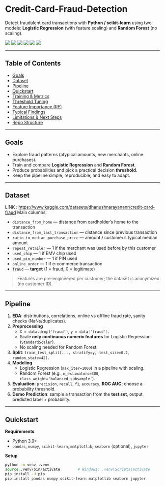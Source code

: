 # Credit-Card-Fraud-Detection

Detect fraudulent card transactions with **Python / scikit-learn** using two models:
**Logistic Regression** (with feature scaling) and **Random Forest** (no scaling).

<p align="left">
  <img src="https://img.shields.io/badge/Python-3.9%2B-3776AB?logo=python&logoColor=white" />
  <img src="https://img.shields.io/badge/scikit--learn-1.x-F7931E?logo=scikit-learn&logoColor=white" />
  <img src="https://img.shields.io/badge/Model-Logistic%20Regression-4B8BBE" />
  <img src="https://img.shields.io/badge/Model-Random%20Forest-228B22" />
  <img src="https://img.shields.io/badge/Data-Imbalanced-critical" />
  <img src="https://img.shields.io/badge/Notebook-Jupyter-F37626?logo=jupyter&logoColor=white" />

</p>

---

## Table of Contents
- [Goals](#goals)
- [Dataset](#dataset)
- [Pipeline](#pipeline)
- [Quickstart](#quickstart)
- [Training & Metrics](#training--metrics)
- [Threshold Tuning](#threshold-tuning)
- [Feature Importance (RF)](#feature-importance-rf)
- [Typical Findings](#typical-findings)
- [Limitations & Next Steps](#limitations--next-steps)
- [Repo Structure](#repo-structure)


---

## Goals
- Explore fraud patterns (atypical amounts, new merchants, online purchases).
- Train and compare **Logistic Regression** and **Random Forest**.
- Produce probabilities and pick a practical decision **threshold**.
- Keep the pipeline simple, reproducible, and easy to adapt.

---

## Dataset
LINK : https://www.kaggle.com/datasets/dhanushnarayananr/credit-card-fraud
Main columns:
- `distance_from_home` — distance from cardholder’s home to the transaction  
- `distance_from_last_transaction` — distance since previous transaction  
- `ratio_to_median_purchase_price` — amount / customer’s typical median amount  
- `repeat_retailer` — 1 if the merchant was used before by this customer  
- `used_chip` — 1 if EMV chip used  
- `used_pin_number` — 1 if PIN used  
- `online_order` — 1 if e-commerce transaction  
- `fraud` — **target** (1 = fraud, 0 = legitimate)

> Features are pre-engineered per customer; the dataset is anonymized (no customer ID).

---

## Pipeline
1. **EDA**: distributions, correlations, online vs offline fraud rate, sanity checks (NaNs/duplicates).  
2. **Preprocessing**  
   - `X = data.drop('fraud')`, `y = data['fraud']`.  
   - Scale **only continuous numeric features** for Logistic Regression (`StandardScaler`).  
   - No scaling needed for Random Forest.  
3. **Split**: `train_test_split(..., stratify=y, test_size=0.2, random_state=42)`.  
4. **Modeling**  
   - Logistic Regression (`max_iter=1000`) in a pipeline with scaling.  
   - Random Forest (e.g., `n_estimators=300`, `class_weight='balanced_subsample'`).  
5. **Evaluation**: `precision`, `recall`, `f1`, `accuracy`, **ROC AUC**; choose a probability threshold.  
6. **Demo Prediction**: sample a transaction from the **test set**, output predicted label + probability.

---

## Quickstart

**Requirements**
- Python 3.9+
- `pandas`, `numpy`, `scikit-learn`, `matplotlib`, `seaborn` (optional), `jupyter`

**Setup**
```bash
python -m venv .venv
source .venv/bin/activate        # Windows: .venv\Scripts\activate
pip install -U pip
pip install pandas numpy scikit-learn matplotlib seaborn jupyter
